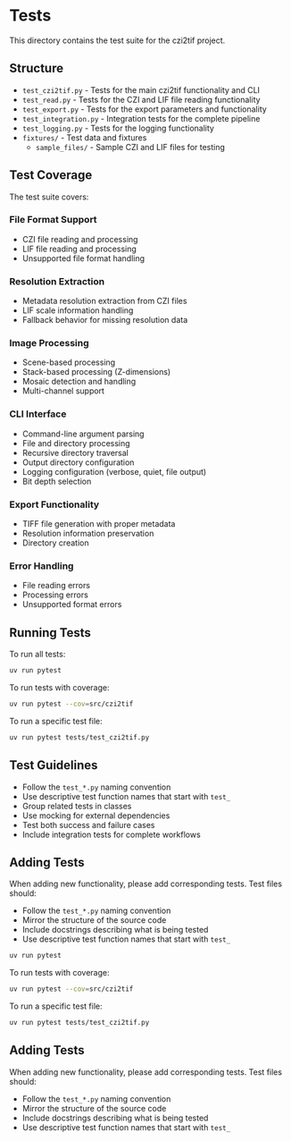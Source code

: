 # Tests

This directory contains the test suite for the czi2tif project.

## Structure

- `test_czi2tif.py` - Tests for the main czi2tif functionality and CLI
- `test_read.py` - Tests for the CZI and LIF file reading functionality
- `test_export.py` - Tests for the export parameters and functionality
- `test_integration.py` - Integration tests for the complete pipeline
- `test_logging.py` - Tests for the logging functionality
- `fixtures/` - Test data and fixtures
  - `sample_files/` - Sample CZI and LIF files for testing

## Test Coverage

The test suite covers:

### File Format Support

- CZI file reading and processing
- LIF file reading and processing
- Unsupported file format handling

### Resolution Extraction

- Metadata resolution extraction from CZI files
- LIF scale information handling
- Fallback behavior for missing resolution data

### Image Processing

- Scene-based processing
- Stack-based processing (Z-dimensions)
- Mosaic detection and handling
- Multi-channel support

### CLI Interface

- Command-line argument parsing
- File and directory processing
- Recursive directory traversal
- Output directory configuration
- Logging configuration (verbose, quiet, file output)
- Bit depth selection

### Export Functionality

- TIFF file generation with proper metadata
- Resolution information preservation
- Directory creation

### Error Handling

- File reading errors
- Processing errors
- Unsupported format errors

## Running Tests

To run all tests:

```bash
uv run pytest
```

To run tests with coverage:

```bash
uv run pytest --cov=src/czi2tif
```

To run a specific test file:

```bash
uv run pytest tests/test_czi2tif.py
```

## Test Guidelines

- Follow the `test_*.py` naming convention
- Use descriptive test function names that start with `test_`
- Group related tests in classes
- Use mocking for external dependencies
- Test both success and failure cases
- Include integration tests for complete workflows

## Adding Tests

When adding new functionality, please add corresponding tests. Test files should:

- Follow the `test_*.py` naming convention
- Mirror the structure of the source code
- Include docstrings describing what is being tested
- Use descriptive test function names that start with `test_`

```bash
uv run pytest
```

To run tests with coverage:

```bash
uv run pytest --cov=src/czi2tif
```

To run a specific test file:

```bash
uv run pytest tests/test_czi2tif.py
```

## Adding Tests

When adding new functionality, please add corresponding tests. Test files should:

- Follow the `test_*.py` naming convention
- Mirror the structure of the source code
- Include docstrings describing what is being tested
- Use descriptive test function names that start with `test_`
